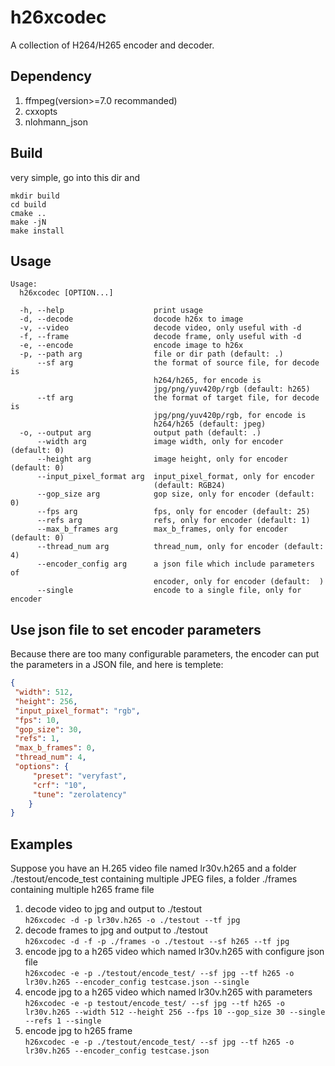 # h26xcodec
A collection of H264/H265 encoder and decoder.

## Dependency
1. ffmpeg(version>=7.0 recommanded)
2. cxxopts
3. nlohmann_json

## Build
very simple, go into this dir and
```
mkdir build
cd build
cmake ..
make -jN
make install
```

## Usage
```
Usage:
  h26xcodec [OPTION...]

  -h, --help                    print usage
  -d, --decode                  docode h26x to image
  -v, --video                   decode video, only useful with -d
  -f, --frame                   decode frame, only useful with -d
  -e, --encode                  encode image to h26x
  -p, --path arg                file or dir path (default: .)
      --sf arg                  the format of source file, for decode is
                                h264/h265, for encode is
                                jpg/png/yuv420p/rgb (default: h265)
      --tf arg                  the format of target file, for decode is
                                jpg/png/yuv420p/rgb, for encode is
                                h264/h265 (default: jpeg)
  -o, --output arg              output path (default: .)
      --width arg               image width, only for encoder (default: 0)
      --height arg              image height, only for encoder (default: 0)
      --input_pixel_format arg  input_pixel_format, only for encoder
                                (default: RGB24)
      --gop_size arg            gop size, only for encoder (default: 0)
      --fps arg                 fps, only for encoder (default: 25)
      --refs arg                refs, only for encoder (default: 1)
      --max_b_frames arg        max_b_frames, only for encoder (default: 0)
      --thread_num arg          thread_num, only for encoder (default: 4)
      --encoder_config arg      a json file which include parameters of
                                encoder, only for encoder (default:  )
      --single                  encode to a single file, only for encoder
```

## Use json file to set encoder parameters 
Because there are too many configurable parameters, the encoder can put the parameters in a JSON file, and here is templete:
```json
{
 "width": 512,
 "height": 256,
 "input_pixel_format": "rgb",
 "fps": 10,
 "gop_size": 30,
 "refs": 1,
 "max_b_frames": 0,
 "thread_num": 4,
 "options": {
     "preset": "veryfast",
     "crf": "10",
     "tune": "zerolatency"
    }
}
```

## Examples
Suppose you have an H.265 video file named lr30v.h265 and a folder ./testout/encode_test containing multiple JPEG files, a folder ./frames containing multiple h265 frame file
1. decode video to jpg and output to ./testout  
`h26xcodec -d -p lr30v.h265 -o ./testout --tf jpg`
2. decode frames to jpg and output to ./testout  
`h26xcodec -d -f -p ./frames -o ./testout --sf h265 --tf jpg`
3. encode jpg to a h265 video which named lr30v.h265 with configure json file  
`h26xcodec -e -p ./testout/encode_test/ --sf jpg --tf h265 -o lr30v.h265 --encoder_config testcase.json --single`
4. encode jpg to a h265 video which named lr30v.h265 with parameters  
`h26xcodec -e -p testout/encode_test/ --sf jpg --tf h265 -o lr30v.h265 --width 512 --height 256 --fps 10 --gop_size 30 --single --refs 1 --single`
5. encode jpg to h265 frame  
`h26xcodec -e -p ./testout/encode_test/ --sf jpg --tf h265 -o lr30v.h265 --encoder_config testcase.json`